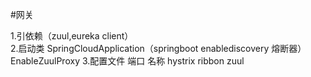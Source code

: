 #网关

1.引依赖（zuul,eureka client）  
2.启动类  SpringCloudApplication（springboot enablediscovery  熔断器）  
     EnableZuulProxy
3.配置文件  端口  名称  hystrix  ribbon  zuul